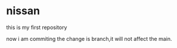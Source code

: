 # nissan
this is my first repository

now i am commiting the change is branch,it will not affect the main.
